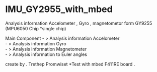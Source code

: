 # IMU_GY2955_with_mbed
Analysis information Accelometer , Gyro , magnetometor form GY9255 (MPU6050 Chip *single chip)

Main Component  - > Analysis information Accelometer <br>
                - > Analysis information Gyro <br>
                - > Analysis information Magnetometer <br>
                - > Analysis information to Euler angles 
                
create by . Trethep Promwiset 
*Test with mbed F411RE board .
